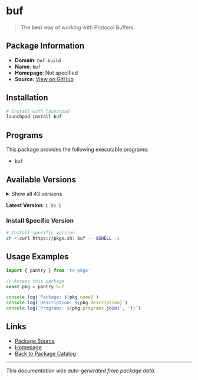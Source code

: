 # buf

> The best way of working with Protocol Buffers.

## Package Information

- **Domain**: `buf.build`
- **Name**: `buf`
- **Homepage**: Not specified
- **Source**: [View on GitHub](https://github.com/pkgxdev/pantry/tree/main/projects/buf.build/package.yml)

## Installation

```bash
# Install with launchpad
launchpad install buf
```

## Programs

This package provides the following executable programs:

- `buf`

## Available Versions

<details>
<summary>Show all 43 versions</summary>

- `1.55.1`, `1.55.0`, `1.54.0`, `1.53.0`, `1.52.1`
- `1.52.0`, `1.51.0`, `1.50.1`, `1.50.0`, `1.49.0`
- `1.48.0`, `1.47.2`, `1.47.1`, `1.47.0`, `1.46.0`
- `1.45.0`, `1.44.0`, `1.43.0`, `1.42.0`, `1.41.0`
- `1.40.1`, `1.40.0`, `1.39.0`, `1.38.0`, `1.37.0`
- `1.36.0`, `1.35.1`, `1.35.0`, `1.34.0`, `1.33.0`
- `1.32.2`, `1.32.1`, `1.32.0`, `1.31.0`, `1.30.1`
- `1.30.0`, `1.29.0`, `1.28.1`, `1.28.0`, `1.27.2`
- `1.27.1`, `1.27.0`, `1.26.1`

</details>

**Latest Version**: `1.55.1`

### Install Specific Version

```bash
# Install specific version
sh <(curl https://pkgx.sh) buf -- $SHELL -i
```

## Usage Examples

```typescript
import { pantry } from 'ts-pkgx'

// Access this package
const pkg = pantry.buf

console.log(`Package: ${pkg.name}`)
console.log(`Description: ${pkg.description}`)
console.log(`Programs: ${pkg.programs.join(', ')}`)
```

## Links

- [Package Source](https://github.com/pkgxdev/pantry/tree/main/projects/buf.build/package.yml)
- [Homepage](#)
- [Back to Package Catalog](../package-catalog.md)

---

*This documentation was auto-generated from package data.*
